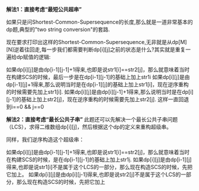 **解法1：直接考虑“最短公共超串”**

如果只是问Shortest-Common-Supersequence的长度,那么就是一道非常基本的dp题,典型的"two string conversion"的套路.

现在要求打印出这样的Shortest-Common-Supersequence,无非就是从dp[M][N]逆着往回走,每一步我们都需要判断dp[i][j]之前的状态是什么?其实就是重复一遍给dp赋值的逻辑:

如果dp[i][j]是由dp[i-1][j-1]+1得来,也即是说str1[i]==str2[j]，那么就意味着当时在构建SCS的时候，最后一步是在dp[i-1][j-1]的基础上加上str1i
如果dp[i][j]是由dp[i-1][j]+1得来,那么说明当时是在dp[i-1][j]的基础上加上str1[i]，现在逆序重构的时候需要先加上str1[i].
如果dp[i][j]是由dp[i][j-1]+1得来,那么说明当时是在dp[i][j-1]的基础上加上str2[j]，现在逆序重构的时候需要先加上str2[j].
这样一直回退到i==0 && j==0

**解法2：直接考虑“最长公共子串”**
此题还可以先解决一个最长公共子串问题（LCS），求得二维数组dp[i][j]，然后根据这个dp的定义来重构超级串。

同样，我们逆序构造这个超级串：

如果dp[i][j]是由dp[i-1][j-1]+1得来,也即是说str1[i]==str2[j]，那么就意味着当时在构建SCS的时候，是在dp[i-1][j-1]的基础上加上str1[i](或者str2[j]).
如果dp[i][j]是由dp[i-1][j]得来,也即是说str1[i]不是属于这个LCS的一部分，那么现在构造SCS的时候，先把它加上。
如果dp[i][j]是由dp[i][j-1]得来,也即是说str2[j]不是属于这个LCS的一部分，那么现在构造SCS的时候，先把它加上
